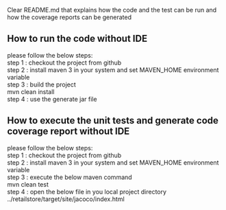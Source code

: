 Clear README.md that explains how the code and the test can be run and how the
coverage reports can be generated
## How to run the code without IDE
please follow the below steps:  
step 1 : checkout the project from github  
step 2 : install maven 3 in your system and set MAVEN_HOME environment variable  
step 3 : build the project  
mvn clean install  
step 4 : use the generate jar file  

## How to execute the unit tests and generate code coverage report without IDE
please follow the below steps:  
step 1 : checkout the project from github  
step 2 : install maven 3 in your system and set MAVEN_HOME environment variable  
step 3 : execute the below maven command  
mvn clean test  
step 4 : open the below file in you local project directory  
../retailstore/target/site/jacoco/index.html  
